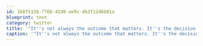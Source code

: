 ```yaml
---
id: 168f5158-7768-42d0-ae9c-db3f22d6b01a
blueprint: text
category: twitter
title: '"It''s not always the outcome that matters. It''s the decision to act" chrisguillebeau.com/3x5/intentions…'
caption: '"It''s not always the outcome that matters. It''s the decision to act" <a href="http://chrisguillebeau.com/3x5/intentions-decisions-outcomes" title="http://chrisguillebeau.com/3x5/intentions-decisions-outcomes" class="link link_untco">chrisguillebeau.com/3x5/intentions…</a>'
---
```

